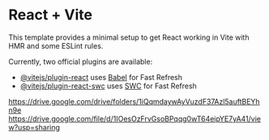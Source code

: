 # React + Vite

This template provides a minimal setup to get React working in Vite with HMR and some ESLint rules.

Currently, two official plugins are available:

- [@vitejs/plugin-react](https://github.com/vitejs/vite-plugin-react/blob/main/packages/plugin-react/README.md) uses [Babel](https://babeljs.io/) for Fast Refresh
- [@vitejs/plugin-react-swc](https://github.com/vitejs/vite-plugin-react-swc) uses [SWC](https://swc.rs/) for Fast Refresh

https://drive.google.com/drive/folders/1iQqmdaywAyVuzdF37Azl5auftBEYhn9e
https://drive.google.com/file/d/1IOesOzFrvGsoBPqqg0wT64eipYE7yA41/view?usp=sharing